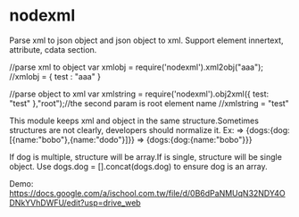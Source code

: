 nodexml
=======

Parse xml to json object and json object to xml.
Support element innertext, attribute, cdata section.

//parse xml to object
var xmlobj = require('nodexml').xml2obj("<test>aaa</test>");
//xmlobj = { test : "aaa" }

//parse object to xml
var xmlstring = require('nodexml').obj2xml({ test: "test" },"root");//the second param is root element name
//xmlstring = "<root><test>test</test></root>"

This module keeps xml and object in the same structure.Sometimes structures are not clearly, developers should normalize it.
Ex: 
<dogs><dog name="bobo"></dog><dog name="dodo"></dog></dogs> => {dogs:{dog:[{name:"bobo"},{name:"dodo"}]}}
<dogs><dog name="bobo"></dog></dogs> => {dogs:{dog:{name:"bobo"}}}

If dog is multiple, structure will be array.If is single, structure will be single object.
Use dogs.dog = [].concat(dogs.dog) to ensure dog is an array.

Demo:
https://docs.google.com/a/ischool.com.tw/file/d/0B6dPaNMUqN32NDY4ODNkYVhDWFU/edit?usp=drive_web
